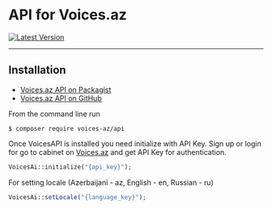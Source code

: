 # API for Voices.az


[![Latest Version](https://img.shields.io/github/release/almazovelnar/voices-api.svg?style=flat-square)](https://github.com/almazovelnar/voices-api/releases)

----------

## Installation

- [Voices.az API on Packagist](https://packagist.org/packages/almazovelnar/voices-api)
- [Voices.az API on GitHub](https://github.com/almazovelnar/voices-api)

From the command line run

```
$ composer require voices-az/api
```

Once VoicesAPI is installed you need initialize with API Key. Sign up or login for go to cabinet on [Voices.az](https://app.voices.az/profile) and get API Key for authentication.

```php
VoicesAi::initialize("{api_key}");
```

For setting locale (Azerbaijani - az, English - en, Russian - ru)

```php
VoicesAi::setLocale("{language_key}");
```